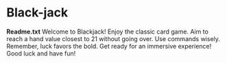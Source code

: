 # Black-jack
**Readme.txt**  Welcome to Blackjack!  Enjoy the classic card game. Aim to reach a hand value closest to 21 without going over. Use commands wisely. Remember, luck favors the bold. Get ready for an immersive experience! Good luck and have fun!
